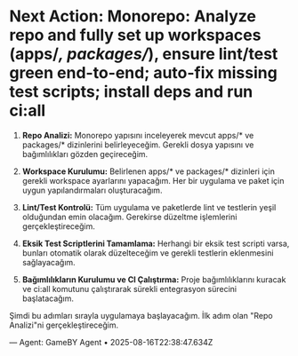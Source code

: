 # Next Action: Monorepo: Analyze repo and fully set up workspaces (apps/*, packages/*), ensure lint/test green end-to-end; auto-fix missing test scripts; install deps and run ci:all

1. **Repo Analizi:** Monorepo yapısını inceleyerek mevcut apps/* ve packages/* dizinlerini belirleyeceğim. Gerekli dosya yapısını ve bağımlılıkları gözden geçireceğim.

2. **Workspace Kurulumu:** Belirlenen apps/* ve packages/* dizinleri için gerekli workspace ayarlarını yapacağım. Her bir uygulama ve paket için uygun yapılandırmaları oluşturacağım.

3. **Lint/Test Kontrolü:** Tüm uygulama ve paketlerde lint ve testlerin yeşil olduğundan emin olacağım. Gerekirse düzeltme işlemlerini gerçekleştireceğim.

4. **Eksik Test Scriptlerini Tamamlama:** Herhangi bir eksik test scripti varsa, bunları otomatik olarak düzelteceğim ve gerekli testlerin eklenmesini sağlayacağım.

5. **Bağımlılıkların Kurulumu ve CI Çalıştırma:** Proje bağımlılıklarını kuracak ve ci:all komutunu çalıştırarak sürekli entegrasyon sürecini başlatacağım.

Şimdi bu adımları sırayla uygulamaya başlayacağım. İlk adım olan "Repo Analizi"ni gerçekleştireceğim.

— Agent: GameBY Agent • 2025-08-16T22:38:47.634Z
